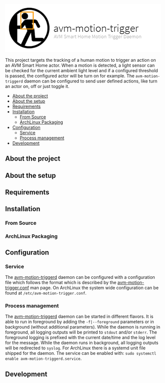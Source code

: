 ![avm-trigger-daemon](docs/assets/logo-project.png)

This project targets the tracking of a human motion to trigger an action on an
AVM Smart Home actor. When a motion is detected, a light sensor can be checked
for the current ambient light level and if a configured threshold is passed,
the configured actor will be turn on for example.  The `avm-motion-triggerd`
daemon can be configured to send user defined actions, like turn an actor on,
off or just toggle it.

- [About the project](#about-the-project)
- [About the setup](#about-the-setup)
- [Requirements](#requirements)
- [Installation](#installation)
  - [From Source](#from-source)
  - [ArchLinux Packaging](#archlinux-packaging)
- [Configuration](#configuration)
  - [Service](#service)
  - [Process management](#process-management)
- [Development](#development)

## About the project
## About the setup
## Requirements
## Installation
### From Source
### ArchLinux Packaging
## Configuration
### Service

The [avm-motion-triggerd][] daemon can be configured with a configuration file
which follows the format which is described by the [avm-motion-trigger.conf][]
man page.  On ArchLinux the system wide configuration can be found at
`/etc/avm-motion-trigger.conf`.

### Process management

The [avm-motion-triggerd][] daemon can be started in different flavors. It is
able to run in foreground by adding the `-f|--foreground` parameters or in
background (without additional parameters).  While the daemon is running in
foreground, all logging outputs will be printed to `stdout` and/or `stderr`.
The foreground logging is prefixed with the current date/time and the log level
for the message. While the daemon runs in background, all logging outputs will
be redirected to `syslog`.  For ArchLinux there is a systemd unit file shipped
for the daemon. The service can be enabled with: `sudo systemctl enable
avm-motion-triggerd.service`.

## Development

[avm-motion-triggerd]: ../../wikis/man/avm-motion-triggerd.1.html
[avm-motion-trigger.conf]: ../../wikis/man/avm-motion-trigger.conf.5.html
